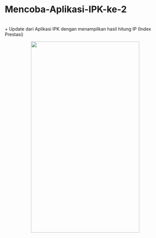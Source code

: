 # Mencoba-Aplikasi-IPK-ke-2
</br>
+ Update dari Aplikasi IPK dengan menampilkan hasil hitung IP (Index Prestasi)
</br>
<p align="center">
  <img width="340" height="600" src="https://github.com/dioob/Mencoba-Aplikasi-IPK-ke-2/blob/master/Screenshot_14.png">
</p>
